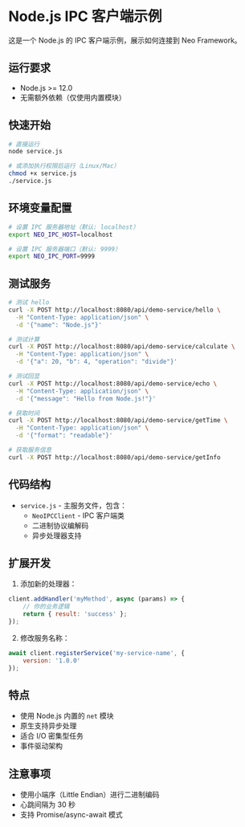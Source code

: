 # Node.js IPC 客户端示例

这是一个 Node.js 的 IPC 客户端示例，展示如何连接到 Neo Framework。

## 运行要求

- Node.js >= 12.0
- 无需额外依赖（仅使用内置模块）

## 快速开始

```bash
# 直接运行
node service.js

# 或添加执行权限后运行（Linux/Mac）
chmod +x service.js
./service.js
```

## 环境变量配置

```bash
# 设置 IPC 服务器地址（默认: localhost）
export NEO_IPC_HOST=localhost

# 设置 IPC 服务器端口（默认: 9999）
export NEO_IPC_PORT=9999
```

## 测试服务

```bash
# 测试 hello
curl -X POST http://localhost:8080/api/demo-service/hello \
  -H "Content-Type: application/json" \
  -d '{"name": "Node.js"}'

# 测试计算
curl -X POST http://localhost:8080/api/demo-service/calculate \
  -H "Content-Type: application/json" \
  -d '{"a": 20, "b": 4, "operation": "divide"}'

# 测试回显
curl -X POST http://localhost:8080/api/demo-service/echo \
  -H "Content-Type: application/json" \
  -d '{"message": "Hello from Node.js!"}'

# 获取时间
curl -X POST http://localhost:8080/api/demo-service/getTime \
  -H "Content-Type: application/json" \
  -d '{"format": "readable"}'

# 获取服务信息
curl -X POST http://localhost:8080/api/demo-service/getInfo
```

## 代码结构

- `service.js` - 主服务文件，包含：
  - `NeoIPCClient` - IPC 客户端类
  - 二进制协议编解码
  - 异步处理器支持

## 扩展开发

1. 添加新的处理器：
```javascript
client.addHandler('myMethod', async (params) => {
    // 你的业务逻辑
    return { result: 'success' };
});
```

2. 修改服务名称：
```javascript
await client.registerService('my-service-name', {
    version: '1.0.0'
});
```

## 特点

- 使用 Node.js 内置的 `net` 模块
- 原生支持异步处理
- 适合 I/O 密集型任务
- 事件驱动架构

## 注意事项

- 使用小端序（Little Endian）进行二进制编码
- 心跳间隔为 30 秒
- 支持 Promise/async-await 模式
